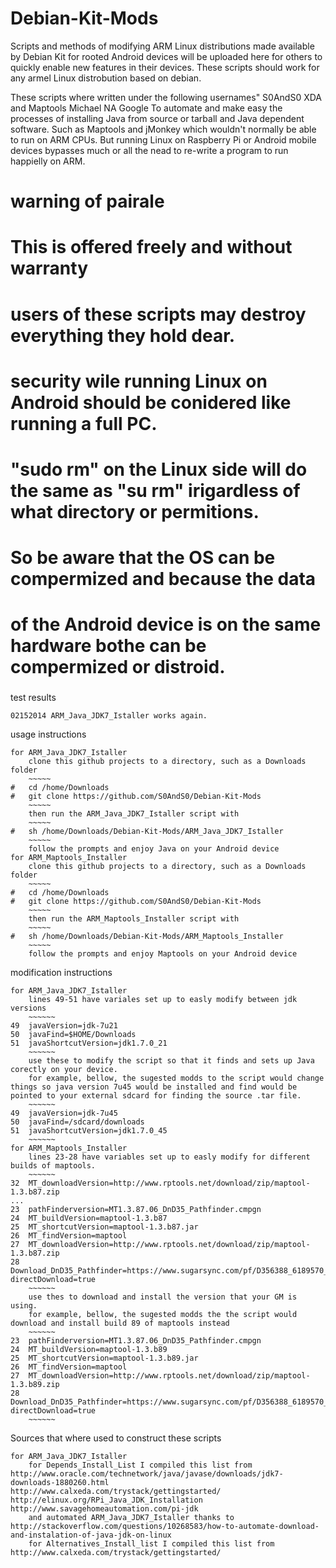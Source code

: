Debian-Kit-Mods
===============

Scripts and methods of modifying ARM Linux distributions made available by Debian Kit for rooted Android devices will be uploaded here for others to quickly enable new features in their devices.
These scripts should work for any armel Linux distrobution based on debian.

These scripts where written under the following usernames"
S0AndS0
	XDA and Maptools
Michael NA
	 Google
To automate and make easy the processes of installing Java from source or tarball and Java dependent software.
Such as Maptools and jMonkey which wouldn't normally be able to run on ARM CPUs. But running Linux on Raspberry Pi or Android mobile devices bypasses much or all the nead to re-write a program to run happielly on ARM.
###
# warning of pairale
# This is offered freely and without warranty
# users of these scripts may destroy everything they hold dear.
# security wile running Linux on Android should be conidered like running a full PC. 
# "sudo rm" on the Linux side will do the same as "su rm" irigardless of what directory or permitions.
# So be aware that the OS can be compermized and because the data 
# of the Android device is on the same hardware bothe can be compermized or distroid.
###
test results
~~~~~~
02152014 ARM_Java_JDK7_Istaller works again.

~~~~~~
usage instructions
~~~~~~
for ARM_Java_JDK7_Istaller 
	clone this github projects to a directory, such as a Downloads folder
	~~~~~
#	cd /home/Downloads
#	git clone https://github.com/S0AndS0/Debian-Kit-Mods
	~~~~~
	then run the ARM_Java_JDK7_Istaller script with
	~~~~~
#	sh /home/Downloads/Debian-Kit-Mods/ARM_Java_JDK7_Istaller
	~~~~~
	follow the prompts and enjoy Java on your Android device
for ARM_Maptools_Installer
	clone this github projects to a directory, such as a Downloads folder
	~~~~~
#	cd /home/Downloads
#	git clone https://github.com/S0AndS0/Debian-Kit-Mods
	~~~~~
	then run the ARM_Maptools_Installer script with
	~~~~~
#	sh /home/Downloads/Debian-Kit-Mods/ARM_Maptools_Installer
	~~~~~
	follow the prompts and enjoy Maptools on your Android device
~~~~~~

modification instructions
~~~~~~
for ARM_Java_JDK7_Istaller
	lines 49-51 have variales set up to easly modify between jdk versions
	~~~~~~
49	javaVersion=jdk-7u21
50	javaFind=$HOME/Downloads
51	javaShortcutVersion=jdk1.7.0_21
	~~~~~~
	use these to modify the script so that it finds and sets up Java corectly on your device.
	for example, bellow, the sugested modds to the script would change things so java version 7u45 would be installed and find would be pointed to your external sdcard for finding the source .tar file.
	~~~~~~
49	javaVersion=jdk-7u45
50	javaFind=/sdcard/downloads
51	javaShortcutVersion=jdk1.7.0_45
	~~~~~~
for ARM_Maptools_Installer
	lines 23-28 have variables set up to easly modify for different builds of maptools.
	~~~~~~
32	MT_downloadVersion=http://www.rptools.net/download/zip/maptool-1.3.b87.zip
...
23	pathFinderversion=MT1.3.87.06_DnD35_Pathfinder.cmpgn
24	MT_buildVersion=maptool-1.3.b87
25	MT_shortcutVersion=maptool-1.3.b87.jar
26	MT_findVersion=maptool
27	MT_downloadVersion=http://www.rptools.net/download/zip/maptool-1.3.b87.zip
28	Download_DnD35_Pathfinder=https://www.sugarsync.com/pf/D356388_6189570_977596?directDownload=true
	~~~~~~
	use thes to download and install the version that your GM is using.
	for example, bellow, the sugested modds the the script would download and install build 89 of maptools instead
	~~~~~~
23	pathFinderversion=MT1.3.87.06_DnD35_Pathfinder.cmpgn
24	MT_buildVersion=maptool-1.3.b89
25	MT_shortcutVersion=maptool-1.3.b89.jar
26	MT_findVersion=maptool
27	MT_downloadVersion=http://www.rptools.net/download/zip/maptool-1.3.b89.zip
28	Download_DnD35_Pathfinder=https://www.sugarsync.com/pf/D356388_6189570_977596?directDownload=true
	~~~~~~
~~~~~~

Sources that where used to construct these scripts
~~~~~~
for ARM_Java_JDK7_Istaller
	for Depends_Install_List I compiled this list from
http://www.oracle.com/technetwork/java/javase/downloads/jdk7-downloads-1880260.html
http://www.calxeda.com/trystack/gettingstarted/
http://elinux.org/RPi_Java_JDK_Installation
http://www.savagehomeautomation.com/pi-jdk
	and automated ARM_Java_JDK7_Istaller thanks to 
http://stackoverflow.com/questions/10268583/how-to-automate-download-and-instalation-of-java-jdk-on-linux
	for Alternatives_Install_list I compiled this list from
http://www.calxeda.com/trystack/gettingstarted/

~~~~~~

